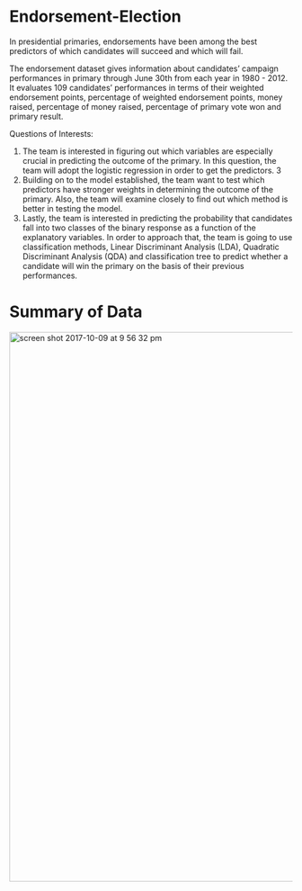 # Endorsement-Election
In presidential primaries, endorsements have been among the best predictors of which candidates will succeed and which will fail. 

The   endorsement   dataset   gives   information   about   candidates’   campaign   performances   in   primary through   June   30th   from   each   year   in   1980   -   2012.   It   evaluates   109   candidates’   performances   in terms   of   their   weighted   endorsement   points,   percentage   of   weighted   endorsement   points,   money raised,   percentage   of   money   raised,   percentage   of   primary   vote   won   and   primary   result.

Questions   of   Interests:
1. The   team   is   interested   in   figuring   out   which   variables   are   especially   crucial   in   predicting
the   outcome   of   the   primary.   In   this   question,   the   team   will   adopt   the   logistic   regression   in order   to   get   the   predictors.
3
2. Building   on   to   the   model   established,   the   team   want   to   test   which   predictors   have stronger   weights   in   determining   the   outcome   of   the   primary.   Also,   the   team   will   examine closely   to   find   out   which   method   is   better   in   testing   the   model.
3. Lastly,   the   team   is   interested   in   predicting   the   probability   that   candidates   fall   into   two classes   of   the   binary   response   as   a   function   of   the   explanatory   variables.   In   order   to approach   that,   the   team   is   going   to   use   classification   methods,   Linear   Discriminant Analysis   (LDA),   Quadratic   Discriminant   Analysis   (QDA)   and   classification   tree   to predict   whether   a   candidate   will   win   the   primary   on   the   basis   of   their   previous performances.

# Summary of Data
<img width="977" alt="screen shot 2017-10-09 at 9 56 32 pm" src="https://user-images.githubusercontent.com/32658482/31367586-34e733ec-ad46-11e7-9d3b-799f00101759.png">

